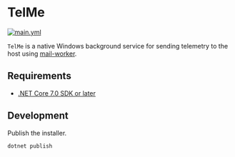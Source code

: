 # TelMe

[![main.yml](https://github.com/winstxnhdw/TelMe/actions/workflows/main.yml/badge.svg)](https://github.com/winstxnhdw/TelMe/actions/workflows/main.yml)

`TelMe` is a native Windows background service for sending telemetry to the host using [mail-worker](https://github.com/winstxnhdw/mail-worker).

## Requirements

- [.NET Core 7.0 SDK or later](https://dotnet.microsoft.com/en-us/download)

## Development

Publish the installer.

```ps1
dotnet publish
```
